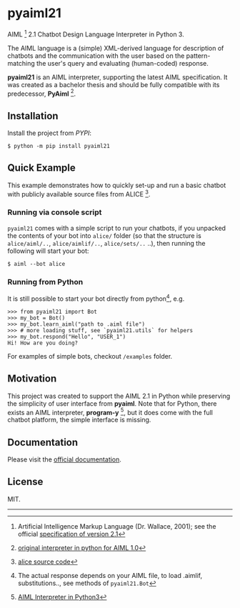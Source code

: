 # pyaiml21

AIML [^AIML] 2.1 Chatbot Design Language Interpreter in Python 3.

The AIML language is a (simple) XML-derived language for description of chatbots
and the communication with the user based on the pattern-matching the user's
query and evaluating (human-coded) response.

**pyaiml21** is an AIML interpreter, supporting the latest AIML specification.
It was created as a bachelor thesis and should be fully compatible with
its predecessor, **PyAiml** [^pyaiml].



## Installation

Install the project from *PYPI*:

    $ python -m pip install pyaiml21


## Quick Example

This example demonstrates how to quickly set-up and run a basic chatbot with
publicly available source files from ALICE [^ALICE].


### Running via console script

`pyaiml21` comes with a simple script to run your chatbots, if you unpacked
the contents of your bot into `alice/` folder (so that the structure
is `alice/aiml/..`, `alice/aimlif/..`, `alice/sets/..` ..), then running
the following will start your bot:

    $ aiml --bot alice


### Running from Python

It is still possible to start your bot directly from python[^example], e.g.

    >>> from pyaiml21 import Bot
    >>> my_bot = Bot()
    >>> my_bot.learn_aiml("path to .aiml file")
    >>> # more loading stuff, see `pyaiml21.utils` for helpers
    >>> my_bot.respond("Hello", "USER_1")
    Hi! How are you doing?


For examples of simple bots, checkout `/examples` folder.


## Motivation

This project was created to support the AIML 2.1 in Python while preserving
the simplicity of user interface from **pyaiml**. Note that for Python,
there exists an AIML interpreter, **program-y** [^program-y], but it does
come with the full chatbot platform, the simple interface is missing.


## Documentation

Please visit the
[official documentation](https://pyaiml21.readthedocs.io/en/latest/).


## License

MIT.

---

[^ALICE]: [alice source code](https://code.google.com/archive/p/aiml-en-us-foundation-alice/)

[^AIML]: Artificial Intelligence Markup Language (Dr. Wallace, 2001); see
the official [specification of version 2.1](http://www.aiml.foundation/doc.html)

[^example]: The actual response depends on your AIML file, to load .aimlif,
    substitutions.., see methods of `pyaiml21.Bot`

[^pyaiml]: [original interpreter in python for AIML 1.0](https://github.com/cdwfs/pyaiml)

[^program-y]: [AIML Interpreter in Python3]((https://github.com/keiffster/program-y))